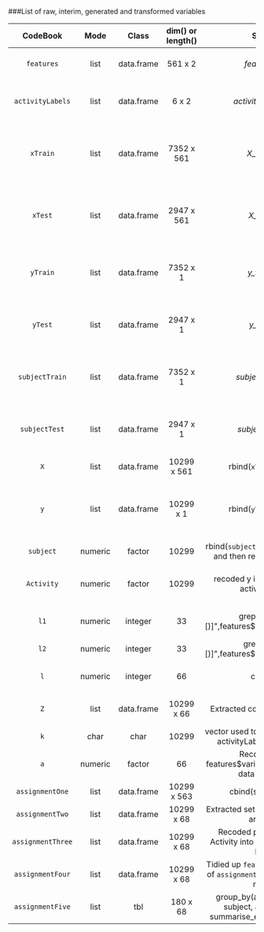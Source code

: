 ###List of raw, interim, generated and transformed variables<br>

|   CodeBook             |  Mode  |  Class       |  dim() or length()  |  Source         |  Remarks  |
|:---------------------: |:------:|:------------:|:-------------------:|:---------------:|-----------|
`features`              |  list  |  data.frame  |  561 x 2            | *features.txt*  |  *features* holds the names of measured variables in its $variable attribute |
|`activityLabels`        |  list  |  data.frame  |  6 x 2              |  *activity_labels.txt*  |  *activityLabels* holds the mapping of the numeric code in *y* to the activity type in 6 factor levels  |
|`xTrain`                |  list  |  data.frame  |  7352 x 561         |  *X_train.txt*  |  Training dataset holding normalised, numeric values of 561 measurements of 7352 combinations of subjects/activity |
|`xTest`                 |  list  |  data.frame  |  2947 x 561         |  *X_test.txt*  |  Test dataset holding normalised, numeric values of 561 measurements of 2947 combinations of subjects/activity |
|`yTrain`                |  list  |  data.frame  |  7352 x 1           |  *y_train.txt*  |  Training dataset holding activities taking place while xTrain was being measured. Needs to be recoded into factors  |
|`yTest`                 |  list  |  data.frame  |  2947 x 1           |  *y_test.txt*   |  Test dataset holding activities taking place while xTest was being measured. Needs to be recoded into factors  | 
|`subjectTrain`          |  list  |  data.frame  |  7352 x 1           |  *subject_train.txt*  |  Training dataset holding participant identity while xTrain was being measured. Needs to be recoded into factors  |
|`subjectTest`           |  list  |  data.frame  |  2947 x 1           |  *subject_test.txt*   |  Test dataset holding participant identity while xTest was being measured. Needs to be recoded into factors   |
|`X`                     | list   |  data.frame   |  10299 x 561  |  rbind(`xTrain`, `xTest`)  |  Merged datasets of `xTrain` and `xTest`  |
|`y`                     |  list  |  data.frame  |  10299 x 1 |  rbind(`yTrain`, `yTest`)  |  Merged datasets of `xTrain` and `xTest`, later to be used as a temporary holder and discarded in favour of the term **Activity**  |
|`subject`               |  numeric  |  factor  |  10299  |  rbind(`subjectTrain`,`subjectTest`) and then recoded as factors  |  Holds participant identity whil X was measured  |
|`Activity`              |  numeric  |  factor  |  10299  |  recoded y into factors using activityLabels  |  *LAYING*, *SITTING*, *STANDING*, *WALKING*, *WALKING_DOWNSTAIRS*, *WALKING_UPSTAIRS*  |
|`l1`                    |  numeric  |  integer  |  33  |  grep("mean[(][)]",features$variable,F,value=F)  |  indices of features that containt the word *"mean()"*  |
|`l2`                    |  numeric  |  integer  |  33   |  grep("std[(][)]",features$variable,F,value=F)   |  indices of features that containt the word *"std()"*  |
|`l`                     |  numeric  |  integer  |  66  |  c(`l1`,`l2)`  |  Overall container for indices of *"mean()"* and *"std()"*  |
|`Z`                     |  list  |  data.frame  |  10299 x 66  |  Extracted components from X  |  Contains only the means() and std() observations  |
|`k`                     |  char  |  char  |  10299  |  vector used to assist recoding of activityLabels into Activity  |  Remarks  |
|`a`                     |  numeric  |  factor  | 66  |  Recoded from features$variable[l]  to meet tidy data principles|  `a` is used subsequently as the names of `Z`  |
|`assignmentOne`         |  list  |  data.frame  |  10299 x 563  |  cbind(subject, y, X)  |  rudimentary merged set, has no column names  |
|`assignmentTwo`         | list  |  data.frame  |  10299 x 68  |  Extracted set containing *mean()* and *std()*  |  has no column names  |
|`assignmentThree`       |  list  |  data.frame  |  10299 x 68  |  Recoded participants and Activity into meaningful factor levels  |  column names still not implemented  |
|`assignmentFour`        |  list  |  data.frame  |  10299 x 68  |  Tidied up `features` and columns of `assignmentFour` appropraitely named  |    |
|`assignmentFive`        |  list  |  tbl  |  180 x 68  |  group_by(assignmentFour, subject, activity) %>% summarise_each(funs(mean))  |  Averaged each variable for each participant for each activity  |


